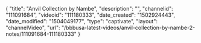 {
    "title": "Anvil Collection by Nambe",
    "description": "",
    "channelid": "111091684",
    "videoid": "111180333",
    "date_created": "1502924443",
    "date_modified": "1504049177",
    "type": "captivate",
    "layout": "channelVideo",
    "url": "\/bbbusa-latest-videos\/anvil-collection-by-nambe-2-notes\/111091684-111180333"
}